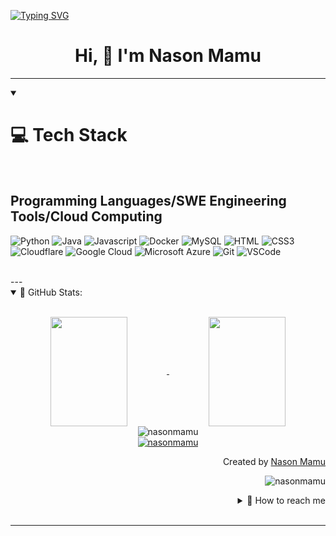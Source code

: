 [![Typing SVG](https://readme-typing-svg.demolab.com?font=Fira+Code&pause=1000&color=3817F7&multiline=true&random=false&width=435&height=75&lines=Bonjour+%F0%9F%91%8B%F0%9F%91%8B%F0%9F%91%8B;My+Name+Is+Nason+Mamu+!!!;Self-taught+Developer)](https://git.io/typing-svg)
<h1 align="center"> Hi, 👋 I'm Nason Mamu </h1>

---

<details align="left", open= "">
    <summary>
        <h1>💻 Tech Stack </h1>
        <br>
        <h2>Programming Languages/SWE Engineering Tools/Cloud Computing</h2>
    </summary>

![Python](https://img.shields.io/badge/Python-007acc?style=for-the-badge&labelColor=black&logo=python&logoColor=007acc)
![Java](https://img.shields.io/badge/java-1572B6?style=for-the-badge&logo=jamstack&logoColor=white)
![Javascript](https://img.shields.io/badge/Javascript-F0DB4F?style=for-the-badge&labelColor=black&logo=javascript&logoColor=F0DB4F)
![Docker](https://img.shields.io/badge/-Docker-61DBFB?style=for-the-badge&labelColor=black&logo=docker&logoColor=61DBFB)
![MySQL](https://img.shields.io/badge/MySQL-000000?style=for-the-badge&logo=mysql&logoColor=blue)
![HTML](https://img.shields.io/badge/HTML5-E34F26?style=for-the-badge&logo=html5&logoColor=white)
![CSS3](https://img.shields.io/badge/CSS3-1572B6?style=for-the-badge&logo=css3&logoColor=white)
![Cloudflare](https://img.shields.io/badge/CloudFlare-FFFFFF?style=for-the-badge&logo=cloudflare&logoColor=E34F26)
![Google Cloud](https://img.shields.io/badge/google_cloud_platform-3C8?style=for-the-badge&labelColor=black&logo=googlecloud&logoColor=F0DB4F)
![Microsoft Azure](https://img.shields.io/badge/microsoft_azure-007ACC?style=for-the-badge&labelColor=black&logo=microsoftazure&logoColor=007ACC)
![Git](https://img.shields.io/badge/Git-F05032?style=for-the-badge&logo=git&logoColor=white)
![VSCode](https://img.shields.io/badge/Visual_Studio-0078d7?style=for-the-badge&logo=visual%20studio&logoColor=white)

</details>
<br>
---
<details open="">
    <summary>
    📔 GitHub Stats:
    </summary>
    <br>
    <p align="center">
        <a href="https://github.com/nasonmamu">
            <img align="center"  
            height="175px" 
            src="https://denvercoder1-github-readme-stats.vercel.app/api?username=nasonmamu&show_icons=true&count_private=true&theme=react&border_color=7F3FBF&bg_color=0D1117&title_color=F85D7F&icon_color=F8D866" 
            height="192px" 
            width="49.5%"/>
        </a>
        <a href="https://github.com/nasonmamu">
            <img align="center" 
            height="175px"  
            src="https://denvercoder1-github-readme-stats.vercel.app/api/top-langs/?username=nasonmamu&langs_count=8&layout=compact&theme=react&border_color=7F3FBF&bg_color=0D1117&title_color=F85D7F&icon_color=F8D866" 
            height="192px" 
            width="49.5%"/>
        </a>
        <br>
        <img align="center" 
        src="https://github-readme-streak-stats.herokuapp.com/?user=nasonmamu&theme=radical&border=7F3FBF&background=0D1117" alt="nasonmamu"/>
        <br>
        <a href="https://github.com/nasonmamu">
            <img src="https://github-profile-summary-cards.vercel.app/api/cards/profile-details?username=nasonmamu&theme=radical" alt="nasonmamu"/>
        </a>
    </p>
    <p align="right" > Created by <a href="https://github.com/nasonmamu">Nason Mamu</a>
    </p>
    <p align="right" > 
        <img src="https://komarev.com/ghpvc/?username=nasonmamu&label=Profile%20views&color=0e75b6&style=flat" 
        alt="nasonmamu"/> 
    </p>
    <details align="right">
    <summary>
        💬 How to reach me
    </summary>
    <a href="https://www.linkedin.com/in/nason-mamu-303285241" target="blank">
        <img align="center" 
        src="https://raw.githubusercontent.com/rahuldkjain/github-profile-readme-generator/master/src/images/icons/Social/linked-in-alt.svg" 
        alt="nasonmamu" 
        height="30" 
        width="30" />
    </a>
    <a href="https://www.youtube.com/channel/UCzeEAde9e8CTGLYEzfQvP-Q" target="blank">
        <img align="center" src="https://raw.githubusercontent.com/rahuldkjain/github-profile-readme-generator/888aff31e1d26dd2a6acf6afebbc34970aeb0118/src/images/icons/Social/youtube.svg" 
        alt="DataX" 
        height="30" 
        width="30" />
    </a>
    <a href="https://x.com/NasonmamuMamu?t=QqAxdv8VkML7_ASS2NkREw&s=09" target="blank">
        <img align="center" 
        src="https://raw.githubusercontent.com/rahuldkjain/github-profile-readme-generator/888aff31e1d26dd2a6acf6afebbc34970aeb0118/src/images/icons/Social/twitter.svg" 
        alt="nasonmamu" 
        height="30" 
        width="30" />
    </a>
         <a href="https://medium.com/@nasonmamu94" target="blank">
        <img align="center" 
        src="https://raw.githubusercontent.com/rahuldkjain/github-profile-readme-generator/888aff31e1d26dd2a6acf6afebbc34970aeb0118/src/images/icons/Social/medium.svg" 
        alt="nasonmamu" 
        height="30" 
        width="30" />
</details>
</details>
<br>

---
